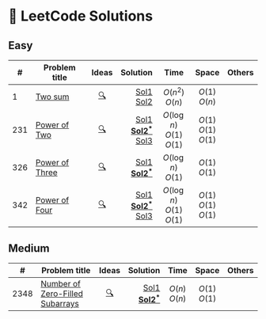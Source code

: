 # 🧠 LeetCode Solutions

## Easy

| #   | Problem title | Ideas | Solution | Time | Space | Others |
| --- | ------------- |:-----:| --------:|:----:|:-----:| ------ |
| 1   | [Two sum](https://leetcode.com/problems/two-sum)       |   [🔍](00001-two-sum/idea.md)    |     [Sol1](00001-two-sum/sol1.cpp)<br>[Sol2](00001-two-sum/sol2.cpp)    |       $O(n^2)$<br>$O(n)$        |      $O(1)$<br>$O(n)$      |        |
| 231 | [Power of Two](https://leetcode.com/problems/power-of-two)  | [🔍](00231-power-of-two/idea.md)   |   [Sol1](00231-power-of-two/sol1.cpp)<br>[**Sol2<sup>*</sup>**](00231-power-of-two/sol2.cpp)<br>[Sol3](00231-power-of-two/sol3.cpp)     |    $O(\log n)$<br>$O(1)$<br>$O(1)$ | $O(1)$<br>$O(1)$<br>$O(1)$ |        |
| 326 | [Power of Three](https://leetcode.com/problems/power-of-three)  | [🔍](00326-power-of-three/idea.md)   |   [Sol1](00326-power-of-three/sol1.cpp)<br>[**Sol2<sup>*</sup>**](00326-power-of-three/sol2.cpp)    |    $O(\log n)$<br>$O(1)$ | $O(1)$<br>$O(1)$ |        |
| 342 | [Power of Four](https://leetcode.com/problems/power-of-four)  | [🔍](00342-power-of-four/idea.md)      |   [Sol1](00342-power-of-four/sol1.cpp)<br>[**Sol2<sup>*</sup>**](00342-power-of-four/sol2.cpp)<br>[Sol3](00342-power-of-four/sol3.cpp)     |    $O(\log n)$<br>$O(1)$<br>$O(1)$ | $O(1)$<br>$O(1)$<br>$O(1)$ |        |




## Medium

| #   | Problem title | Ideas | Solution | Time | Space | Others |
| --- | ------------- |:-----:| --------:|:----:|:-----:| ------ |
| 2348| [Number of Zero-Filled Subarrays](https://leetcode.com/problems/number-of-zero-filled-subarrays)       |   [🔍](02348-number-of-zero-filled-subarrays/idea.md)    |    [Sol1](02348-number-of-zero-filled-subarrays/sol1.cpp)<br>[**Sol2<sup>*</sup>**](02348-number-of-zero-filled-subarrays/sol2.cpp)     |       $O(n)$<br>$O(n)$        |      $O(1)$<br>$O(1)$      |        |



